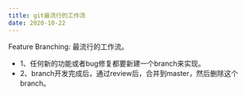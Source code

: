 ```yaml
---
title: git最流行的工作流
date: 2020-10-22
---
```

Feature Branching: 最流行的工作流。
- 1、任何新的功能或者bug修复都要新建一个branch来实现。
- 2、branch开发完成后，通过review后，合并到master，然后删除这个branch。

